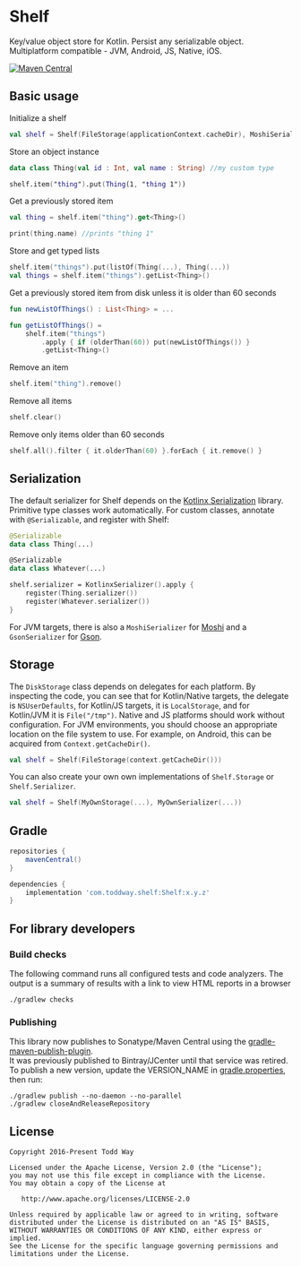# Shelf
Key/value object store for Kotlin. Persist any serializable object.  Multiplatform compatible - JVM, Android, JS, Native, iOS.

[![Maven Central](https://maven-badges.herokuapp.com/maven-central/com.toddway.shelf/Shelf/badge.svg)](https://maven-badges.herokuapp.com/maven-central/com.toddway.shelf/Shelf)

## Basic usage

Initialize a shelf
```kotlin
val shelf = Shelf(FileStorage(applicationContext.cacheDir), MoshiSerializer())
```

Store an object instance
```kotlin
data class Thing(val id : Int, val name : String) //my custom type

shelf.item("thing").put(Thing(1, "thing 1"))
```

Get a previously stored item
```kotlin
val thing = shelf.item("thing").get<Thing>()

print(thing.name) //prints "thing 1"
```

Store and get typed lists
```kotlin
shelf.item("things").put(listOf(Thing(...), Thing(...))
val things = shelf.item("things").getList<Thing>()
```

Get a previously stored item from disk unless it is older than 60 seconds
```kotlin
fun newListOfThings() : List<Thing> = ...

fun getListOfThings() =
    shelf.item("things")
        .apply { if (olderThan(60)) put(newListOfThings()) }
        .getList<Thing>()
```

Remove an item
```kotlin
shelf.item("thing").remove()
```

Remove all items
```kotlin
shelf.clear()
```

Remove only items older than 60 seconds
```kotlin
shelf.all().filter { it.olderThan(60) }.forEach { it.remove() }
```


## Serialization
The default serializer for Shelf depends on the [Kotlinx Serialization](https://github.com/Kotlin/kotlinx.serialization) library.
Primitive type classes work automatically.
For custom classes, annotate with `@Serializable`, and register with Shelf:
```kotlin
@Serializable
data class Thing(...)

@Serializable
data class Whatever(...)

shelf.serializer = KotlinxSerializer().apply {
    register(Thing.serializer())
    register(Whatever.serializer())
}
```

For JVM targets, there is also a `MoshiSerializer` for [Moshi](https://github.com/square/moshi) and a `GsonSerializer` for [Gson](https://github.com/google/gson).

## Storage
The `DiskStorage` class depends on delegates for each platform.
By inspecting the code, you can see that
for Kotlin/Native targets, the delegate is `NSUserDefaults`,
for Kotlin/JS targets, it is `LocalStorage`,
and for Kotlin/JVM it is `File("/tmp")`.
Native and JS platforms should work without configuration.
For JVM environments, you should choose an appropriate location on the file system to use.
For example, on Android, this can be acquired from `Context.getCacheDir()`.

```kotlin
val shelf = Shelf(FileStorage(context.getCacheDir()))
```

You can also create your own own implementations of `Shelf.Storage` or `Shelf.Serializer`.
```kotlin
val shelf = Shelf(MyOwnStorage(...), MyOwnSerializer(...))
```

## Gradle

```groovy
repositories {
    mavenCentral()
}
```

```groovy
dependencies {
    implementation 'com.toddway.shelf:Shelf:x.y.z'
}
```

## For library developers

### Build checks
The following command runs all configured tests and code analyzers.  The output is a summary of
results with a link to view HTML reports in a browser
```
./gradlew checks
```

### Publishing
This library now publishes to Sonatype/Maven Central using the [gradle-maven-publish-plugin](https://github.com/vanniktech/gradle-maven-publish-plugin#where-to-upload-to).  
It was previously published to Bintray/JCenter until that service was retired.
To publish a new version, update the VERSION_NAME in [gradle.properties](gradle.properties), then run:
```
./gradlew publish --no-daemon --no-parallel
./gradlew closeAndReleaseRepository
```
  

License
-------

    Copyright 2016-Present Todd Way

    Licensed under the Apache License, Version 2.0 (the "License");
    you may not use this file except in compliance with the License.
    You may obtain a copy of the License at

       http://www.apache.org/licenses/LICENSE-2.0

    Unless required by applicable law or agreed to in writing, software
    distributed under the License is distributed on an "AS IS" BASIS,
    WITHOUT WARRANTIES OR CONDITIONS OF ANY KIND, either express or implied.
    See the License for the specific language governing permissions and
    limitations under the License.